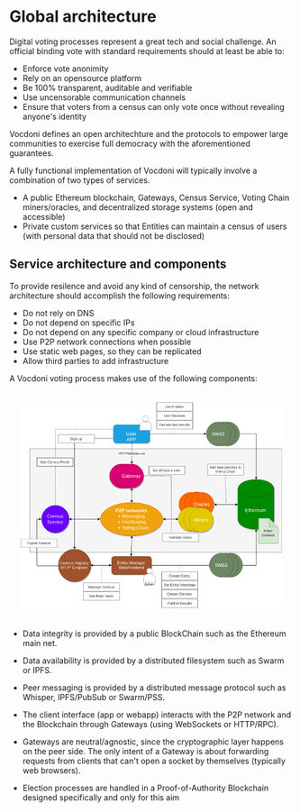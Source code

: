 # Global architecture

Digital voting processes represent a great tech and social challenge. An official binding vote with standard requirements should at least be able to:

+ Enforce vote anonimity
+ Rely on an opensource platform
+ Be 100% transparent, auditable and verifiable
+ Use uncensorable communication channels
+ Ensure that voters from a census can only vote once without revealing anyone's identity

Vocdoni defines an open architechture and the protocols to empower large communities to exercise full democracy with the aforementioned guarantees. 

A fully functional implementation of Vocdoni will typically involve a combination of two types of services. 
- A public Ethereum blockchain, Gateways, Census Service, Voting Chain miners/oracles, and decentralized storage systems (open and accessible)
- Private custom services so that Entities can maintain a census of users (with personal data that should not be disclosed)

## Service architecture and components

To provide resilence and avoid any kind of censorship, the network architecture should accomplish the following requirements:

+ Do not rely on DNS
+ Do not depend on specific IPs
+ Do not depend on any specific company or cloud infrastructure
+ Use P2P network connections when possible
+ Use static web pages, so they can be replicated
+ Allow third parties to add infrastructure

A Vocdoni voting process makes use of the following components:

<!-- ![Main architecture](./architecture-main.svg "Main architecture") -->
<div style="padding: 20px;">
	<img src="/docs/architecture/architecture-main.png" alt="Main architecture"/>
</div>

+ Data integrity is provided by a public BlockChain such as the Ethereum main net.

+ Data availability is provided by a distributed filesystem such as Swarm or IPFS.

+ Peer messaging is provided by a distributed message protocol such as Whisper, IPFS/PubSub or Swarm/PSS.

+ The client interface (app or webapp) interacts with the P2P network and the Blockchain through Gateways (using WebSockets or HTTP/RPC). 

* Gateways are neutral/agnostic, since the cryptographic layer happens on the peer side. The only intent of a Gateway is about forwarding requests from clients that can't open a socket by themselves (typically web browsers).

* Election processes are handled in a Proof-of-Authority Blockchain designed specifically and only for this aim
